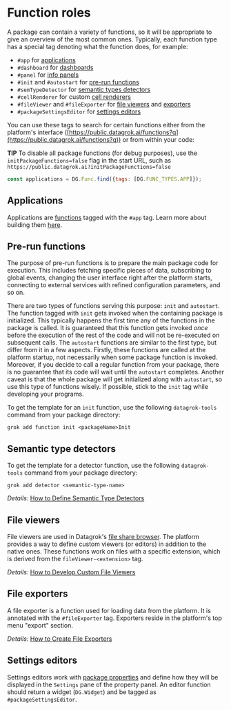 <!-- TITLE: Function roles-->

# Function roles

A package can contain a variety of functions, so it will be appropriate to give an overview of the most common ones.
Typically, each function type has a special tag denoting what the function does, for example:

* `#app` for [applications](#applications)
* `#dashboard` for [dashboards](#dashboards)
* `#panel` for [info panels](#info-panels)
* `#init` and `#autostart` for [pre-run functions](#pre-run-functions)
* `#semTypeDetector` for [semantic types detectors](#semantic-type-detectors)
* `#cellRenderer` for custom [cell renderers](#cell-renderers)
* `#fileViewer` and `#fileExporter` for [file viewers](#file-viewers)
  and [exporters](#file-exporters)
* `#packageSettingsEditor` for [settings editors](#settings-editors)

You can use these tags to search for certain functions either from the platform's interface
([https://public.datagrok.ai/functions?q](https://public.datagrok.ai/functions?q)) or from within your code:

**TIP** To disable all package functions (for debug purposes), use the
`initPackageFunctions=false` flag in the start URL, such as
`https://public.datagrok.ai?initPackageFunctions=false`

```js
const applications = DG.Func.find({tags: [DG.FUNC_TYPES.APP]});
```

## Applications

Applications are [functions](../overview/functions/function.md) tagged with the `#app` tag. Learn more about building
them [here](how-to/build-an-app.md).

## Pre-run functions

The purpose of pre-run functions is to prepare the main package code for execution. This includes fetching specific
pieces of data, subscribing to global events, changing the user interface right after the platform starts, connecting to
external services with refined configuration parameters, and so on.

There are two types of functions serving this purpose: `init` and `autostart`. The function tagged with `init` gets
invoked when the containing package is initialized. This typically happens the first time any of the functions in the
package is called. It is guaranteed that this function gets invoked _once_ before the execution of the rest of the code
and will not be re-executed on subsequent calls. The `autostart` functions are similar to the first type, but differ
from it in a few aspects. Firstly, these functions are called at the platform startup, not necessarily when some package
function is invoked. Moreover, if you decide to call a regular function from your package, there is no guarantee that
its code will wait until the `autostart` completes. Another caveat is that the whole package will get initialized along
with `autostart`, so use this type of functions wisely. If possible, stick to the `init` tag while developing your
programs.

To get the template for an `init` function, use the following `datagrok-tools`
command from your package directory:

```
grok add function init <packageName>Init
```

## Semantic type detectors

To get the template for a detector function, use the following `datagrok-tools`
command from your package directory:

```
grok add detector <semantic-type-name>
```

*Details:* [How to Define Semantic Type Detectors](how-to/define-semantic-type-detectors.md)

## File viewers

File viewers are used in Datagrok's [file share browser](../access/file-shares.md). The platform provides a way to
define custom viewers (or editors) in addition to the native ones. These functions work on files with a specific
extension, which is derived from the `fileViewer-<extension>` tag.

*Details:* [How to Develop Custom File Viewers](how-to/custom-file-viewers.md)

## File exporters

A file exporter is a function used for loading data from the platform. It is annotated with the `#fileExporter` tag.
Exporters reside in the platform's top menu "export" section.

*Details:* [How to Create File Exporters](how-to/file-exporters.md)

## Settings editors

Settings editors work with [package properties](#package-settings) and define how they will be displayed in
the `Settings` pane of the property panel. An editor function should return a widget (`DG.Widget`) and be tagged as
`#packageSettingsEditor`.
